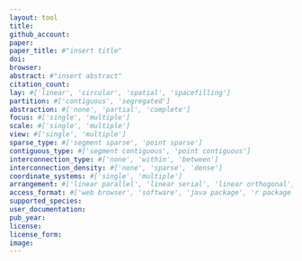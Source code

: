 ```yaml
---
layout: tool
title:
github_account:
paper:
paper_title: #"insert title"
doi:
browser:
abstract: #"insert abstract"
citation_count:
lay: #['linear', 'circular', 'spatial', 'spacefilling']
partition: #['contiguous', 'segregated']
abstraction: #['none', 'partial', 'complete']
focus: #['single', 'multiple']
scale: #['single', 'multiple']
view: #['single', 'multiple']
sparse_type: #['segment sparse', 'point sparse']
contiguous_type: #['segment contiguous', 'point contiguous']
interconnection_type: #['none', 'within', 'between']
interconnection_density: #['none', 'sparse', 'dense']
coordinate_systems: #['single', 'multiple']
arrangement: #['linear parallel', 'linear serial', 'linear orthogonal', 'circular parallel', 'circular serial']
access_format: #['web browser', 'software', 'java package', 'r package']
supported_species:
user_documentation:
pub_year:
license:
license_form:
image:
---
```

